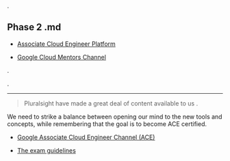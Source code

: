 

.

## Phase 2 .md


- [ Associate Cloud Engineer Platform ](https://app.pluralsight.com/search/?q=AWS%20Certified%20Solutions%20Architect%20-%20Associate%20SAA-C02&type=conference%2Cvideo-course%2Cguide%2Cwebinar%2Cpath%2Cassessment&m_sort=relevance&query_id=23ff59af-e6bb-4ea7-b890-3ac4d07bfbe5&source=flyout)


- [Google Cloud Mentors Channel](https://community.andela.com/c/ask-google-cloud-mentors)


.





.

--------------


 > Pluralsight have made a great deal of content available to us .


We  need to strike a balance between opening our mind to the new tools and concepts, while remembering that the goal is to become ACE certified. 



- [Google Associate Cloud Engineer Channel (ACE) ](https://app.pluralsight.com/channels/details/af513717-286c-4c27-ab58-1095473a8760)

- [The exam guidelines ](https://cloud.google.com/certification/guides/cloud-engineer)
